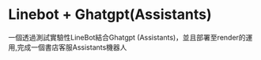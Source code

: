 # Linebot + Ghatgpt(Assistants)

一個透過測試實驗性LineBot結合Ghatgpt (Assistants)，並且部署至render的運用,完成一個書店客服Assistants機器人
